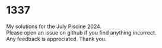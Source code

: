 # 1337
 My solutions for the July Piscine 2024. <br />
  Please open an issue on github if you find anything incorrect.<br/>
  Any feedback is appreciated. Thank you.
